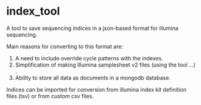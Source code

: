 # index_tool
A tool to save sequencing indices in a json-based format for illumina sequencing.

Main reasons for converting to this format are:
1. A need to include override cycle patterns with the indexes.
2. Simplification of making Illumina samplesheet v2 files (using the tool ...) .
3. Ability to store all data as documents in a mongodb database.

Indices can be imported for conversion from illumina index kit definition files (tsv) or from custom csv files.



